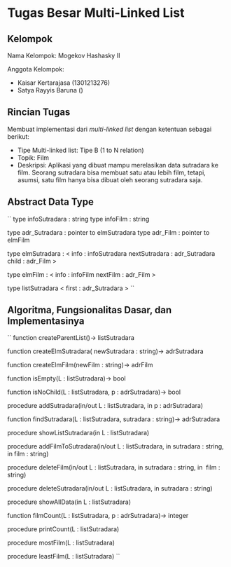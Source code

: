 # Tugas Besar Multi-Linked List

## Kelompok
Nama Kelompok: Mogekov Hashasky II

Anggota Kelompok:
- Kaisar Kertarajasa (1301213276)
- Satya Rayyis Baruna ()

## Rincian Tugas
Membuat implementasi dari _multi-linked list_ dengan ketentuan sebagai berikut:
- Tipe Multi-linked list: Tipe B (1 to N relation)
- Topik: Film
- Deskripsi: Aplikasi yang dibuat mampu merelasikan data sutradara ke film. Seorang sutradara bisa membuat satu atau lebih film, tetapi, asumsi, satu film hanya bisa dibuat oleh seorang sutradara saja.

## Abstract Data Type
``
type infoSutradara   : string
type infoFilm    : string

type adr_Sutradara   : pointer to elmSutradara
type adr_Film    : pointer to elmFilm

type elmSutradara : <
    info   : infoSutradara
    nextSutradara : adr_Sutradara
    child   : adr_Film >

type elmFilm : <
    info   : infoFilm
    nextFilm : adr_Film >
 
type listSutradara <
    first   : adr_Sutradara >
 ``

## Algoritma, Fungsionalitas Dasar, dan Implementasinya
``
function createParentList()-> listSutradara


function createElmSutradara( newSutradara : string)-> adrSutradara

function createElmFilm(newFilm : string)-> adrFilm
 

function isEmpty(L : listSutradara)-> bool

function isNoChild(L : listSutradara, p : adrSutradara)-> bool

procedure addSutradara(in/out L : listSutradara, in p : adrSutradara)

function findSutradara(L : listSutradara, sutradara : string)-> adrSutradara

procedure showListSutradara(in L : listSutradara)

  
procedure addFilmToSutradara(in/out L : listSutradara, in sutradara : string, in film : string)

procedure deleteFilm(in/out L : listSutradara, in sutradara : string, in  film : string)

procedure deleteSutradara(in/out L : listSutradara, in sutradara : string)

procedure showAllData(in L : listSutradara)

function filmCount(L : listSutradara, p : adrSutradara)-> integer

procedure printCount(L : listSutradara)

procedure mostFilm(L : listSutradara)

procedure leastFilm(L : listSutradara)
``
